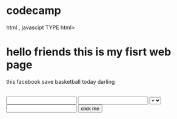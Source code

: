 # codecamp
html , javascipt
TYPE html>
<html lang="en" dir="ltr">
  <head>
    <meta charset="utf-8">
    <title>java script</title>

  </head>
  <body>
    <h1> hello friends this is my fisrt web page</h1>
    <p id="demo">this facebook save  basketball today darling </p>
<br>

<input type="text" name="nu" id="n1">
<input type="text" name="nu" id="n2">

<select class="" id="operators" name="">
      <option value="+">+</option>
        <option value="-">-</option>
          <option value="/">/</option>
            <option value="*">*</option>
</select>
<input type="text" name="nu" id="results">
<button onclick="calc">click me</button>







  </body>
</html>
